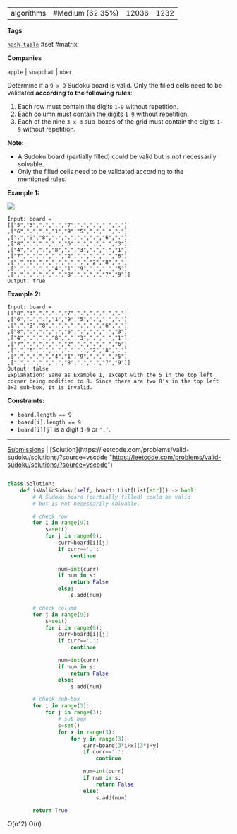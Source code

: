
|            |                  |       |      |
| ---------- | ---------------- | ----- | ---- |
| algorithms | #Medium (62.35%) | 12036 | 1232 |

**Tags**

[`hash-table`](https://leetcode.com/tag/hash-table?source=vscode "https://leetcode.com/tag/hash-table?source=vscode") #set #matrix 

**Companies**

`apple` | `snapchat` | `uber`

Determine if a `9 x 9` Sudoku board is valid. Only the filled cells need to be validated **according to the following rules**:

1. Each row must contain the digits `1-9` without repetition.
2. Each column must contain the digits `1-9` without repetition.
3. Each of the nine `3 x 3` sub-boxes of the grid must contain the digits `1-9` without repetition.

**Note:**

- A Sudoku board (partially filled) could be valid but is not necessarily solvable.
- Only the filled cells need to be validated according to the mentioned rules.

**Example 1:**

![](https://upload.wikimedia.org/wikipedia/commons/thumb/f/ff/Sudoku-by-L2G-20050714.svg/250px-Sudoku-by-L2G-20050714.svg.png)

```
Input: board = 
[["5","3",".",".","7",".",".",".","."]
,["6",".",".","1","9","5",".",".","."]
,[".","9","8",".",".",".",".","6","."]
,["8",".",".",".","6",".",".",".","3"]
,["4",".",".","8",".","3",".",".","1"]
,["7",".",".",".","2",".",".",".","6"]
,[".","6",".",".",".",".","2","8","."]
,[".",".",".","4","1","9",".",".","5"]
,[".",".",".",".","8",".",".","7","9"]]
Output: true
```

**Example 2:**

```
Input: board = 
[["8","3",".",".","7",".",".",".","."]
,["6",".",".","1","9","5",".",".","."]
,[".","9","8",".",".",".",".","6","."]
,["8",".",".",".","6",".",".",".","3"]
,["4",".",".","8",".","3",".",".","1"]
,["7",".",".",".","2",".",".",".","6"]
,[".","6",".",".",".",".","2","8","."]
,[".",".",".","4","1","9",".",".","5"]
,[".",".",".",".","8",".",".","7","9"]]
Output: false
Explanation: Same as Example 1, except with the 5 in the top left corner being modified to 8. Since there are two 8's in the top left 3x3 sub-box, it is invalid.
```

**Constraints:**

- `board.length == 9`
- `board[i].length == 9`
- `board[i][j]` is a digit `1-9` or `'.'`.

---

[Submissions](https://leetcode.com/problems/valid-sudoku/submissions/?source=vscode "https://leetcode.com/problems/valid-sudoku/submissions/?source=vscode") | [Solution](https://leetcode.com/problems/valid-sudoku/solutions/?source=vscode "https://leetcode.com/problems/valid-sudoku/solutions/?source=vscode")

```python

class Solution:
    def isValidSudoku(self, board: List[List[str]]) -> bool:
        # A Sudoku board (partially filled) could be valid 
        # but is not necessarily solvable.

        # check row
        for i in range(9):
            s=set()
            for j in range(9):
                curr=board[i][j]
                if curr=='.':
                    continue
                    
                num=int(curr)
                if num in s:
                    return False
                else:
                    s.add(num)

        # check column
        for j in range(9):
            s=set()
            for i in range(9):
                curr=board[i][j]
                if curr=='.':
                    continue

                num=int(curr)
                if num in s:
                    return False
                else:
                    s.add(num)

        # check sub-box
        for i in range(3):
            for j in range(3):
                # sub box
                s=set()
                for x in range(3):
                    for y in range(3):
                        curr=board[3*i+x][3*j+y]
                        if curr=='.':
                            continue

                        num=int(curr)
                        if num in s:
                            return False
                        else:
                            s.add(num)

        return True


```

O(n^2)
O(n)